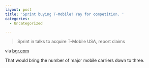 ```yaml
---
layout: post
title: 'Sprint buying T-Mobile? Yay for competition. '
categories:
  - Uncategorized

---
```


<div class="posterous_autopost"><div class="posterous_bookmarklet_entry"> <blockquote class="posterous_short_quote">Sprint in talks to acquire T-Mobile USA, report claims</blockquote>    <div class="posterous_quote_citation">via <a href="http://www.bgr.com/2011/03/08/sprint-in-talks-to-acquire-t-mobile-usa-report-claims/">bgr.com</a></div> <p>That would bring the number of major mobile carriers down to three.</p></div></div>
